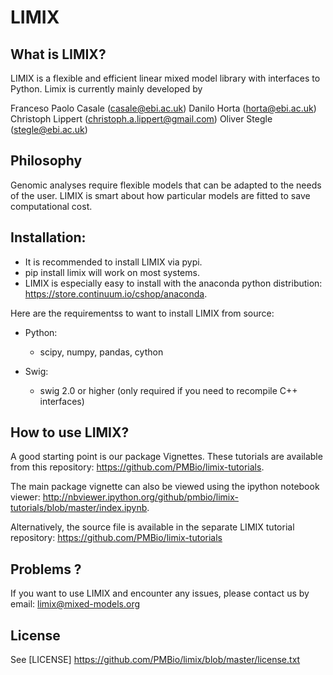 # LIMIX

## What is LIMIX?

LIMIX is a flexible and efficient linear mixed model library with interfaces to Python. 
Limix is currently mainly developed by 

Franceso Paolo Casale (casale@ebi.ac.uk)
Danilo Horta (horta@ebi.ac.uk) 
Christoph Lippert (christoph.a.lippert@gmail.com) 
Oliver Stegle (stegle@ebi.ac.uk) 


## Philosophy 

Genomic analyses require flexible models that can be adapted to the needs of the user. 
LIMIX is smart about how particular models are fitted to save computational cost. 


## Installation:

* It is recommended to install LIMIX via pypi.
* pip install limix will work on most systems.
* LIMIX is especially easy to install with the anaconda python distribution: https://store.continuum.io/cshop/anaconda.

Here are the requirementss to want to install LIMIX from source:

* Python:
  * scipy, numpy, pandas, cython

* Swig:
  * swig 2.0 or higher (only required if you need to recompile C++ interfaces)

## How to use LIMIX?

A good starting point is our package Vignettes. These tutorials are available from this repository: https://github.com/PMBio/limix-tutorials.

The main package vignette can also be viewed using the ipython notebook viewer:
http://nbviewer.ipython.org/github/pmbio/limix-tutorials/blob/master/index.ipynb.

Alternatively, the source file is available in the separate LIMIX tutorial repository:
https://github.com/PMBio/limix-tutorials

## Problems ? 
If you want to use LIMIX and encounter any issues, please contact us by email: limix@mixed-models.org

## License
See [LICENSE] https://github.com/PMBio/limix/blob/master/license.txt
